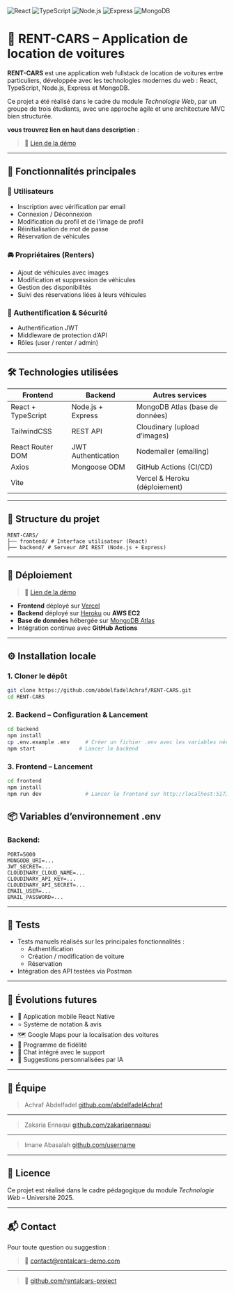 ![React](https://img.shields.io/badge/react-%2320232a.svg?style=for-the-badge&logo=react&logoColor=%2361DAFB) ![TypeScript](https://img.shields.io/badge/typescript-%23007ACC.svg?style=for-the-badge&logo=typescript&logoColor=white) ![Node.js](https://img.shields.io/badge/node.js-339933?style=for-the-badge&logo=nodedotjs&logoColor=white) ![Express](https://img.shields.io/badge/express-000000?style=for-the-badge&logo=express&logoColor=white) ![MongoDB](https://img.shields.io/badge/mongodb-47A248?style=for-the-badge&logo=mongodb&logoColor=white)

# 🚗 RENT-CARS – Application de location de voitures

**RENT-CARS** est une application web fullstack de location de voitures entre particuliers, développée avec les technologies modernes du web : React, TypeScript, Node.js, Express et MongoDB.

Ce projet a été réalisé dans le cadre du module *Technologie Web*, par un groupe de trois étudiants, avec une approche agile et une architecture MVC bien structurée.

**vous trouvrez lien en haut dans description** :
> 🔗 [Lien de la démo](https://rent-cars-omega.vercel.app/)

---

## 📌 Fonctionnalités principales

### 👤 Utilisateurs
- Inscription avec vérification par email
- Connexion / Déconnexion
- Modification du profil et de l'image de profil
- Réinitialisation de mot de passe
- Réservation de véhicules

### 🚘 Propriétaires (Renters)
- Ajout de véhicules avec images
- Modification et suppression de véhicules
- Gestion des disponibilités
- Suivi des réservations liées à leurs véhicules

### 🔐 Authentification & Sécurité
- Authentification JWT
- Middleware de protection d’API
- Rôles (user / renter / admin)

---

## 🛠️ Technologies utilisées

| Frontend              | Backend                   | Autres services              |
|-----------------------|---------------------------|------------------------------|
| React + TypeScript    | Node.js + Express         | MongoDB Atlas (base de données) |
| TailwindCSS           | REST API                  | Cloudinary (upload d’images) |
| React Router DOM      | JWT Authentication        | Nodemailer (emailing)        |
| Axios                 | Mongoose ODM              | GitHub Actions (CI/CD)       |
| Vite                  |                           | Vercel & Heroku (déploiement) |

---

## 📂 Structure du projet

```
RENT-CARS/
├── frontend/ # Interface utilisateur (React)
├── backend/ # Serveur API REST (Node.js + Express)
```

---

## 🚀 Déploiement

> 🔗 [Lien de la démo](https://rent-cars-omega.vercel.app/)
- **Frontend** déployé sur [Vercel](https://vercel.com/)
- **Backend** déployé sur [Heroku](https://heroku.com/) ou **AWS EC2**
- **Base de données** hébergée sur [MongoDB Atlas](https://www.mongodb.com/cloud/atlas)
- Intégration continue avec **GitHub Actions**

---

## ⚙️ Installation locale

### 1. Cloner le dépôt

```bash
git clone https://github.com/abdelfadelAchraf/RENT-CARS.git
cd RENT-CARS
```

### 2. Backend – Configuration & Lancement

```bash
cd backend
npm install
cp .env.example .env     # Créer un fichier .env avec les variables nécessaires
npm start              # Lancer le backend
```

### 3. Frontend – Lancement

```bash
cd frontend
npm install
npm run dev              # Lancer le frontend sur http://localhost:5173
```

## 📦 Variables d’environnement .env

### Backend:
```
PORT=5000
MONGODB_URI=...
JWT_SECRET=...
CLOUDINARY_CLOUD_NAME=...
CLOUDINARY_API_KEY=...
CLOUDINARY_API_SECRET=...
EMAIL_USER=...
EMAIL_PASSWORD=...
```

---

## 🧪 Tests

- Tests manuels réalisés sur les principales fonctionnalités : 
  - Authentification
  - Création / modification de voiture
  - Réservation
- Intégration des API testées via Postman

---

## 🔮 Évolutions futures

- 📱 Application mobile React Native
- ⭐ Système de notation & avis
- 🗺️ Google Maps pour la localisation des voitures
- 🎁 Programme de fidélité
- 💬 Chat intégré avec le support
- 🤖 Suggestions personnalisées par IA

---

## 👥 Équipe

> Achraf Abdelfadel [github.com/abdelfadelAchraf](https://github.com/abdelfadelAchraf)
---
> Zakaria Ennaqui [github.com/zakariaennaqui](https://github.com/zakariaennaqui)
---
> Imane Abasalah [github.com/username](https://github.com/username)

---

## 📄 Licence

Ce projet est réalisé dans le cadre pédagogique du module *Technologie Web* – Université 2025.

---

## 📬 Contact

Pour toute question ou suggestion :
> 📧 [contact@rentalcars-demo.com](mailto:contact@rentalcars-demo.com)
---
> 🔗 [github.com/rentalcars-project](https://github.com/rentalcars-project)
